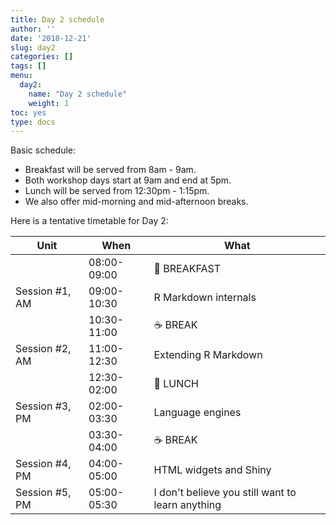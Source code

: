 ```yaml
---
title: Day 2 schedule
author: ''
date: '2018-12-21'
slug: day2
categories: []
tags: []
menu:
  day2:
    name: "Day 2 schedule"
    weight: 1
toc: yes
type: docs
---
```


Basic schedule:

- Breakfast will be served from 8am - 9am. 
- Both workshop days start at 9am and end at 5pm.
- Lunch will be served from 12:30pm - 1:15pm.
- We also offer mid-morning and mid-afternoon breaks.

Here is a tentative timetable for Day 2:

| Unit          | When          | What   |
|---------------|---------------|--------|
|                | 08:00-09:00   |:doughnut: BREAKFAST|
| Session #1, AM  | 09:00-10:30   | R Markdown internals |
|               | 10:30-11:00 |:coffee: BREAK   |
| Session #2, AM  | 11:00-12:30 | Extending R Markdown |
|               | 12:30-02:00  |:fork_and_knife: LUNCH |
| Session #3, PM  | 02:00-03:30   | Language engines |
|              | 03:30-04:00   |:coffee: BREAK   |
| Session #4, PM   | 04:00-05:00   | HTML widgets and Shiny |
| Session #5, PM  | 05:00-05:30  | I don't believe you still want to learn anything |

